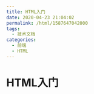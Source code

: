 ```yaml
---
title: HTML入门
date: 2020-04-23 21:04:02
permalink: /html/1587647042000
tags: 
  - 技术文档
categories: 
  - 前端
  - HTML
---
```


# HTML入门